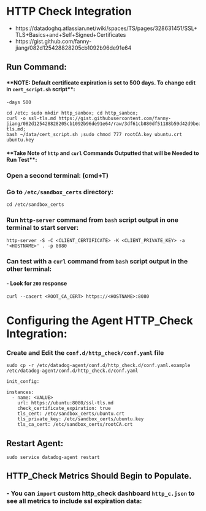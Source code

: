 # HTTP Check Integration
- <link>https://datadoghq.atlassian.net/wiki/spaces/TS/pages/328631451/SSL+TLS+Basics+and+Self+Signed+Certificates</link>
- <link>https://gist.github.com/fanny-jiang/082d125428828205cb1092b96de91e64</link>

## Run Command:

#### \*\*NOTE: Default certificate expiration is set to 500 days. To change edit in `cert_script.sh` script\*\*: 


```
-days 500
```

```
cd /etc; sudo mkdir http_sanbox; cd http_sanbox;
curl -o ssl-tls.md https://gist.githubusercontent.com/fanny-jiang/082d125428828205cb1092b96de91e64/raw/3df61cb880df51188b59d42d9beaaecb4298d4c2/ssl-tls.md;
bash ~/data/cert_script.sh ;sudo chmod 777 rootCA.key ubuntu.crt ubuntu.key
```

#### \*\*Take Note of `http` and `curl` Commands Outputted that will be Needed to Run Test\*\*:

### Open a second terminal: (cmd+T)
### Go to `/etc/sandbox_certs` directory: 

```
cd /etc/sandbox_certs
```

### Run `http-server` command from `bash` script output in one terminal to start server:

```
http-server -S -C <CLIENT_CERTIFICATE> -K <CLIENT_PRIVATE_KEY> -a '<HOSTNAME>' . -p 8080
```

### Can test with a `curl` command from `bash` script output in the other terminal:
#### - Look for `200` response
```
curl --cacert <ROOT_CA_CERT> https://<HOSTNAME>:8080
```

# Configuring the Agent HTTP_Check Integration:

### Create and Edit the `conf.d/http_check/conf.yaml` file
```
sudo cp -r /etc/datadog-agent/conf.d/http_check.d/conf.yaml.example /etc/datadog-agent/conf.d/http_check.d/conf.yaml
```

```
init_config:

instances:
  - name: <VALUE>
    url: https://ubuntu:8080/ssl-tls.md
    check_certificate_expiration: true
    tls_cert: /etc/sandbox_certs/ubuntu.crt
    tls_private_key: /etc/sandbox_certs/ubuntu.key
    tls_ca_cert: /etc/sandbox_certs/rootCA.crt    
```

## Restart Agent:

```
sudo service datadog-agent restart
```

## HTTP_Check Metrics Should Begin to Populate. 
### - You can `import` custom http_check dashboard `http_c.json` to see all metrics to include ssl expiration data:



